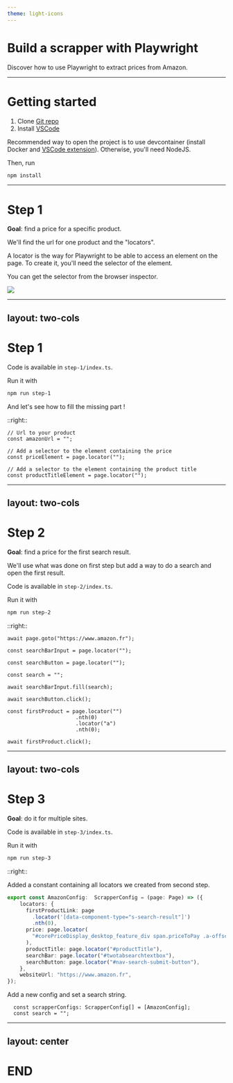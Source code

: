 ```yaml
---
theme: light-icons
---
```



# Build a scrapper with Playwright

Discover how to use Playwright to extract prices from Amazon.

---

# Getting started

1. Clone [Git repo](https://github.com/Polycapa/playwright-price-scrapper)
2. Install [VSCode](https://code.visualstudio.com/)

Recommended way to open the project is to use devcontainer (install Docker and [VSCode extension](https://marketplace.visualstudio.com/items?itemName=ms-vscode-remote.vscode-remote-extensionpack)). Otherwise, you'll need NodeJS.

Then, run

```bash
npm install
```
---

# Step 1

**Goal**: find a price for a specific product.

We'll find the url for one product and the "locators".

A locator is the way for Playwright to be able to access an element on the page. To create it, you'll need the selector of the element.

You can get the selector from the browser inspector.

<img src="/locator.png" class="m-30 h-30 rounded" />

---
layout: two-cols
---


# Step 1

Code is available in `step-1/index.ts`.

Run it with

```bash
npm run step-1
```

And let's see how to fill the missing part !

::right::

```typescript{2|5|8}
// Url to your product
const amazonUrl = "";

// Add a selector to the element containing the price
const priceElement = page.locator("");

// Add a selector to the element containing the product title
const productTitleElement = page.locator("");
```

---
layout: two-cols
---

# Step 2

**Goal**: find a price for the first search result.

We'll use what was done on first step but add a way to do a search and open the first result.

Code is available in `step-2/index.ts`.

Run it with

```bash
npm run step-2
```

::right::

```typescript{all|3|5|7|13,14,15,16}
await page.goto("https://www.amazon.fr");

const searchBarInput = page.locator("");

const searchButton = page.locator("");

const search = "";

await searchBarInput.fill(search);

await searchButton.click();

const firstProduct = page.locator("")
                      .nth(0)
                      .locator("a")
                      .nth(0);

await firstProduct.click();
```

---
layout: two-cols
---

# Step 3

**Goal**: do it for multiple sites.

Code is available in `step-3/index.ts`.

Run it with

```bash
npm run step-3
```

::right::

Added a constant containing all locators we created from second step.
```typescript
export const AmazonConfig:  ScrapperConfig = (page: Page) => ({
    locators: {
      firstProductLink: page
        .locator('[data-component-type="s-search-result"]')
        .nth(0),
      price: page.locator(
        "#corePriceDisplay_desktop_feature_div span.priceToPay .a-offscreen"
      ),
      productTitle: page.locator("#productTitle"),
      searchBar: page.locator("#twotabsearchtextbox"),
      searchButton: page.locator("#nav-search-submit-button"),
    },
    websiteUrl: "https://www.amazon.fr",
});
```
Add a new config and set a search string.

```typescript{all|1|2}
  const scrapperConfigs: ScrapperConfig[] = [AmazonConfig];
  const search = "";
```

---
layout: center
---

# END